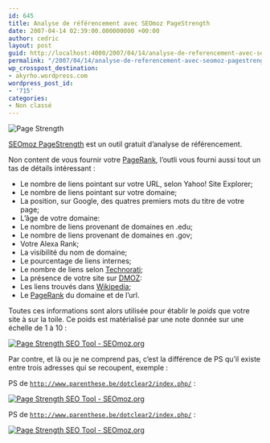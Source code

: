 ```yaml
---
id: 645
title: Analyse de référencement avec SEOmoz PageStrength
date: 2007-04-14 02:39:00.000000000 +00:00
author: cedric
layout: post
guid: http://localhost:4000/2007/04/14/analyse-de-referencement-avec-seomoz-pagestrength.html
permalink: "/2007/04/14/analyse-de-referencement-avec-seomoz-pagestrength/"
wp_crosspost_destination:
- akyrho.wordpress.com
wordpress_post_id:
- '715'
categories:
- Non classé
---
```

![Page Strength](/images/images/page_strength.png)

[SEOmoz PageStrength](http://www.seomoz.org/page-strength/) est un outil gratuit d’analyse de référencement.

Non content de vous fournir votre [PageRank](http://fr.wikipedia.org/wiki/Pagerank), l’outli vous fourni aussi tout un tas de détails intéressant :

  * Le nombre de liens pointant sur votre URL, selon Yahoo! Site Explorer;
  * Le nombre de liens pointant sur votre domaine;
  * La position, sur Google, des quatres premiers mots du titre de votre page;
  * L’âge de votre domaine:
  * Le nombre de liens provenant de domaines en .edu;
  * Le nombre de liens provenant de domaines en .gov;
  * Votre Alexa Rank;
  * La visibilité du nom de domaine;
  * Le pourcentage de liens internes;
  * Le nombre de liens selon [Technorati](http://www.technorati.com/);
  * La présence de votre site sur [DMOZ](http://www.dmoz.org/):
  * Les liens trouvés dans [Wikipedia](http://fr.wikipedia.org/);
  * Le [PageRank](http://fr.wikipedia.org/wiki/Pagerank) du domaine et de l’url.

Toutes ces informations sont alors utilisée pour établir le _poids_ que votre site à sur la toile. Ce poids est matérialisé par une note donnée sur une échelle de 1 à 10 :

 [<img src="https://i1.wp.com/www.seomoz.org/img/page_strength/badges/badge2_0.gif?w=900" alt="Page Strength SEO Tool - SEOmoz.org" data-recalc-dims="1" />](http://www.seomoz.org/page-strength/parenthese.be)

Par contre, et là ou je ne comprend pas, c’est la différence de PS qu’il existe entre trois adresses qui se recoupent, exemple :

PS de <code class="highlighter-rouge">http://www.parenthese.be/dotclear2/index.php/</code> :

 [<img src="https://i2.wp.com/www.seomoz.org/img/page_strength/badges/badge1_5.gif?w=900" alt="Page Strength SEO Tool - SEOmoz.org" data-recalc-dims="1" />](http://www.seomoz.org/page-strength/www.parenthese.be/dotclear2/)

PS de <code class="highlighter-rouge">http://www.parenthese.be/dotclear2/index.php/</code> :

 [<img src="https://i0.wp.com/www.seomoz.org/img/page_strength/badges/badge1_0.gif?w=900" alt="Page Strength SEO Tool - SEOmoz.org" data-recalc-dims="1" />](http://www.seomoz.org/page-strength/www.parenthese.be/dotclear2/index.php)